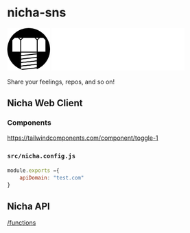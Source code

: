# nicha-sns
<div>

<img height="100px" src="https://github.com/BonyChops/nicha-sns/blob/main/src/resources/logo.png?raw=true">

<img  height="100px" src="https://github.com/BonyChops/nicha-sns/blob/main/src/resources/logo_full.png?raw=true">

Share your feelings, repos, and so on!
</div>

## Nicha Web Client


### Components
https://tailwindcomponents.com/component/toggle-1

### `src/nicha.config.js`
```JavaScript
module.exports ={
    apiDomain: "test.com"
}
```

## Nicha API
[/functions](https://github.com/BonyChops/nicha-sns/tree/main/functions)